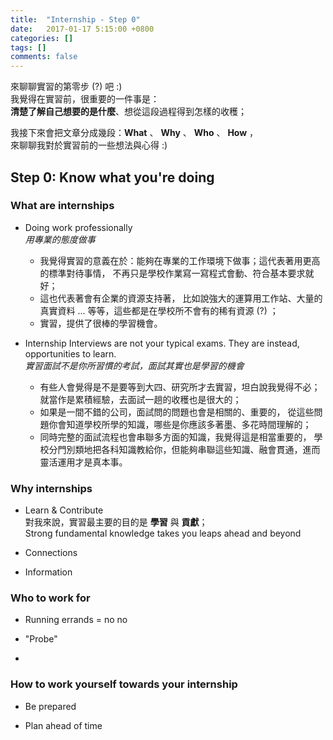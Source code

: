 ```yaml
---
title:  "Internship - Step 0"
date:   2017-01-17 5:15:00 +0800
categories: []
tags: []
comments: false
---
```


來聊聊實習的第零步 (?) 吧 :)  
我覺得在實習前，很重要的一件事是：  
**清楚了解自己想要的是什麼**、想從這段過程得到怎樣的收穫；

<!--more-->

我接下來會把文章分成幾段：**What** 、 **Why** 、 **Who** 、 **How** ，   
來聊聊我對於實習前的一些想法與心得 :)


## Step 0: Know what you're doing

### **What** are internships

- Doing work professionally  
*用專業的態度做事*  
  - 我覺得實習的意義在於：能夠在專業的工作環境下做事；這代表著用更高的標準對待事情，
  不再只是學校作業寫一寫程式會動、符合基本要求就好；
  - 這也代表著會有企業的資源支持著，
  比如說強大的運算用工作站、大量的真實資料 ... 等等，這些都是在學校所不會有的稀有資源 (?) ；
  - 實習，提供了很棒的學習機會。

- Internship Interviews are not your typical exams. They are instead, opportunities to learn.  
*實習面試不是你所習慣的考試，面試其實也是學習的機會*
  - 有些人會覺得是不是要等到大四、研究所才去實習，坦白說我覺得不必；
  就當作是累積經驗，去面試一趟的收穫也是很大的；
  - 如果是一間不錯的公司，面試問的問題也會是相關的、重要的，
  從這些問題你會知道學校所學的知識，哪些是你應該多著墨、多花時間理解的；
  - 同時完整的面試流程也會串聯多方面的知識，我覺得這是相當重要的，
  學校分門別類地把各科知識教給你，但能夠串聯這些知識、融會貫通，進而靈活運用才是真本事。


### **Why** internships

- Learn & Contribute  
對我來說，實習最主要的目的是 **學習** 與 **貢獻**；  
Strong fundamental knowledge takes you leaps ahead and beyond

- Connections

- Information


### **Who** to work for

- Running errands = no no

- "Probe"

- 


### **How** to work yourself towards your internship

- Be prepared

- Plan ahead of time
